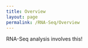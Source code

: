 ```yaml
---
title: Overview
layout: page
permalink: /RNA-Seq/Overview
---
```


RNA-Seq analysis involves this! 
